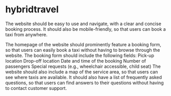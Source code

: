 # hybridtravel
The website should be easy to use and navigate, with a clear and concise booking process. It should also be mobile-friendly, so that users can book a taxi from anywhere.

The homepage of the website should prominently feature a booking form, so that users can easily book a taxi without having to browse through the website. The booking form should include the following fields:
Pick-up location
Drop-off location
Date and time of the booking
Number of passengers
Special requests (e.g., wheelchair accessible, child seat)
The website should also include a map of the service area, so that users can see where taxis are available. It should also have a list of frequently asked questions, so that users can find answers to their questions without having to contact customer support.
